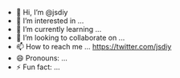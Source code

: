 - 👋 Hi, I’m @jsdiy
- 👀 I’m interested in ...
- 🌱 I’m currently learning ...
- 💞️ I’m looking to collaborate on ...
- 📫 How to reach me ... https://twitter.com/jsdiy
- 😄 Pronouns: ...
- ⚡ Fun fact: ...

<!---
jsdiy/jsdiy is a ✨ special ✨ repository because its `README.md` (this file) appears on your GitHub profile.
You can click the Preview link to take a look at your changes.
--->
